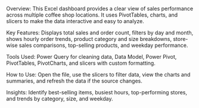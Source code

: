 Overview:
This Excel dashboard provides a clear view of sales performance across multiple coffee shop locations. It uses PivotTables, charts, and slicers to make the data interactive and easy to analyze.

Key Features: 
Displays total sales and order count, filters by day and month, shows hourly order trends, product category and size breakdowns, store-wise sales comparisons, top-selling products, and weekday performance.

Tools Used: Power Query for cleaning data, Data Model, Power Pivot, PivotTables, PivotCharts, and slicers with custom formatting.

How to Use: Open the file, use the slicers to filter data, view the charts and summaries, and refresh the data if the source changes.

Insights: Identify best-selling items, busiest hours, top-performing stores, and trends by category, size, and weekday.

